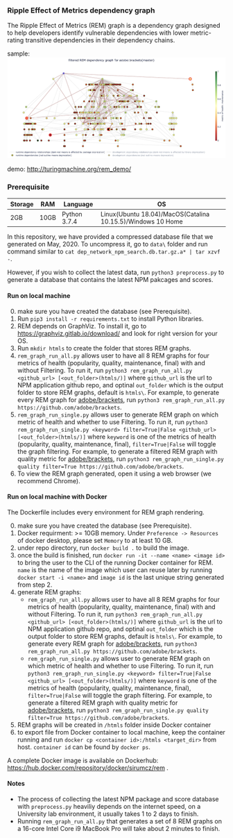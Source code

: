 ### Ripple Effect of Metrics dependency graph

The Ripple Effect of Metrics (REM) graph is a dependency graph designed to help developers identify vulnerable dependencies with lower metric-rating transitive dependencies in their dependency chains.

sample:
![sample_rem](imgs/app_example_brackets_maintenance.png)

demo: http://turingmachine.org/rem_demo/

### Prerequisite

| Storage | RAM  | Language     | OS                                                          |
|---------|------|--------------|-------------------------------------------------------------|
| 2GB     | 10GB | Python 3.7.4 | Linux(Ubuntu 18.04)/MacOS(Catalina 10.15.5)/Windows 10 Home |

In this repository, we have provided a compressed database file that we generated on May, 2020. To uncompress it, go to `data\` folder and run command similar to `cat dep_network_npm_search.db.tar.gz.a* | tar xzvf -`. 

However, if you wish to collect the latest data, run `python3 preprocess.py` to generate a database that contains the latest NPM pakcages and scores.

#### Run on local machine

0. make sure you have created the database (see Prerequisite).
1. Run `pip3 install -r requirements.txt` to install Python libraries.
2. REM depends on GraphViz. To install it, go to https://graphviz.gitlab.io/download/ and look for right version for your OS.
3. Run `mkdir htmls` to create the folder that stores REM graphs.
4. `rem_graph_run_all.py` allows user to have all 8 REM graphs for four metrics of health (popularity, quality, maintenance, final) with and without Filtering. To run it, run `python3 rem_graph_run_all.py <github_url> [<out_folder>(htmls/)]` where `github_url` is the url to NPM application github repo, and optinal `out_folder` which is the output folder to store REM graphs, default is `htmls\`. For example, to generate every REM graph for [adobe/brackets](https://github.com/adobe/brackets), run `python3 rem_graph_run_all.py https://github.com/adobe/brackets`.
5. `rem_graph_run_single.py` allows user to generate REM graph on which metric of health and whether to use Filtering. To run it, run `python3 rem_graph_run_single.py <keyword> filter=True|False <github_url> [<out_folder>(htmls/)]` where `keyword` is one of the metrics of health (popularity, quality, maintenance, final), `filter=True|False` will toggle the graph filtering. For example, to generate a filtered REM graph with quality metric for [adobe/brackets](https://github.com/adobe/brackets), run `python3 rem_graph_run_single.py quality filter=True https://github.com/adobe/brackets`.
6. To view the REM graph generated, open it using a web browser (we recommend Chrome).

#### Run on local machine with Docker

The Dockerfile includes every environment for REM graph rendering.

0. make sure you have created the database (see Prerequisite).
1. Docker requirment: >= 10GB memory. Under `Preference -> Resources` of docker desktop, please set `Memory` to at least 10 GB.
2. under repo directory, run `docker build .` to build the image.
3. once the build is finished, run `docker run -it --name <name> <image id>` to bring the user to the CLI of the running Docker container for REM. `name` is the name of the image which user can reuse later by running `docker start -i <name>` and `image id` is the last unique string generated from step 2.
4. generate REM graphs:
    - `rem_graph_run_all.py` allows user to have all 8 REM graphs for four metrics of health (popularity, quality, maintenance, final) with and without Filtering. To run it, run `python3 rem_graph_run_all.py <github_url> [<out_folder>(htmls/)]` where `github_url` is the url to NPM application github repo, and optinal `out_folder` which is the output folder to store REM graphs, default is `htmls\`. For example, to generate every REM graph for [adobe/brackets](https://github.com/adobe/brackets), run `python3 rem_graph_run_all.py https://github.com/adobe/brackets`.
    - `rem_graph_run_single.py` allows user to generate REM graph on which metric of health and whether to use Filtering. To run it, run `python3 rem_graph_run_single.py <keyword> filter=True|False <github_url> [<out_folder>(htmls/)]` where `keyword` is one of the metrics of health (popularity, quality, maintenance, final), `filter=True|False` will toggle the graph filtering. For example, to generate a filtered REM graph with quality metric for [adobe/brackets](https://github.com/adobe/brackets), run `python3 rem_graph_run_single.py quality filter=True https://github.com/adobe/brackets`.
5. REM graphs will be created in `/htmls` folder inside Docker container
6. to export file from Docker container to local machine, keep the container running and run `docker cp <container id>:/htmls <target_dir>` from host. `container id` can be found by `docker ps`.

A complete Docker image is available on Dockerhub: https://hub.docker.com/repository/docker/sirumcz/rem .

#### Notes

 - The process of collecting the latest NPM package and score database with `preprocess.py` heaviliy depends on the internet speed, on a University lab environment, it usually takes 1 to 2 days to finish.
 - Running `rem_graph_run_all.py` that generates a set of 8 REM graphs on a 16-core Intel Core i9 MacBook Pro will take about 2 minutes to finish.
